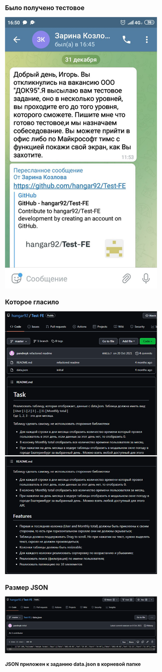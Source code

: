 ## Было получено тестовое

![tg-files](https://github.com/B4D-1D34/DOC95-test-app/blob/main/tg-files.png "Telegram response")

## Которое гласило

![test-task](https://github.com/B4D-1D34/DOC95-test-app/blob/main/testovoe1.png "Tesk task")
![test-task](https://github.com/B4D-1D34/DOC95-test-app/blob/main/testovoe2.png "Tesk task")

## Размер JSON

![test-task](https://github.com/B4D-1D34/DOC95-test-app/blob/main/testjson.png "JSON")

### JSON приложен к заданию data.json в корневой папке
